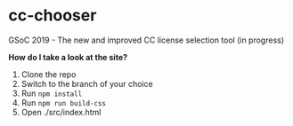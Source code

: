 # cc-chooser
GSoC 2019 - The new and improved CC license selection tool (in progress)

**How do I take a look at the site?**
1. Clone the repo
2. Switch to the branch of your choice
3. Run `npm install`
4. Run `npm run build-css`
5. Open ./src/index.html

